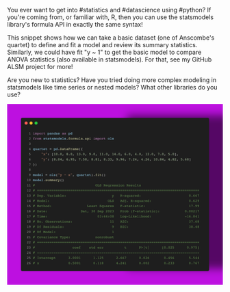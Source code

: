 You ever want to get into #statistics and #datascience using #python? If you're coming from, or familiar with, R, then you can use the statsmodels library's formula API in exactly the same syntax!

This snippet shows how we can take a basic dataset (one of Anscombe's quartet) to define and fit a model and review its summary statistics. Similarly, we could have fit "y ~ 1" to get the basic model to compare ANOVA statistics (also available in statsmodels). For that, see my GitHub ALSM project for more!

Are you new to statistics? Have you tried doing more complex modeling in statsmodels like time series or nested models? What other libraries do you use?

<img src="../../static/0005.png">
